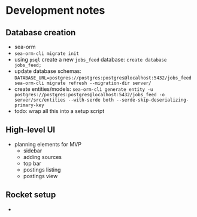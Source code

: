 # Development notes

## Database creation

* sea-orm
* `sea-orm-cli migrate init`
* using `psql` create a new `jobs_feed` database: `create database jobs_feed;`
* update database schemas: `DATABASE_URL=postgres://postgres:postgres@localhost:5432/jobs_feed sea-orm-cli migrate refresh --migration-dir server/`
* create entities/models: `sea-orm-cli generate entity -u postgres://postgres:postgres@localhost:5432/jobs_feed -o server/src/entities --with-serde both --serde-skip-deserializing-primary-key `
* todo: wrap all this into a setup script
  
## High-level UI

* planning elements for MVP
  * sidebar
  * adding sources
  * top bar
  * postings listing
  * postings view

## Rocket setup

* 